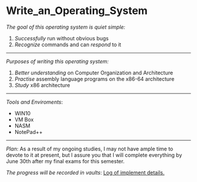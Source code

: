 # Write_an_Operating_System

*The goal of this operating system is quiet simple:*

1. *Successfully* run without obvious bugs
2. *Recognize* commands and can *respond* to it 

----

*Purposes of writing this operating system:*
1. *Better understanding* on Computer Organization and Architecture 
2. *Practise* assembly language programs on the x86-64 architecture
3. *Study* x86 architecture

----

*Tools and Enviroments*:
- WIN10 
- VM Box 
- NASM 
- NotePad++ 

----

*Plan*: As a result of my ongoing studies, I may not have ample time to devote to it at present, but I assure you that I will complete everything by June 30th after my final exams for this semester.  

*The progress will be recorded in vaults*: 
<a href="https://github.com/JasperZhang121/Vaults/tree/main/Operating%20System/Write%20an%20OS">
Log of implement details. </a>

